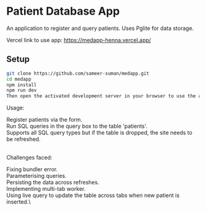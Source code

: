 # Patient Database App

An application to register and query patients. Uses Pglite for data storage.

Vercel link to use app: https://medapp-henna.vercel.app/ 
## Setup

```bash
git clone https://github.com/sameer-suman/medapp.git
cd medapp
npm install
npm run dev
Then open the activated development server in your browser to use the app.
```

Usage:

Register patients via the form.\
Run SQL queries in the query box to the table 'patients'.\
Supports all SQL query types but if the table is dropped, the site needs to be refreshed.


\
Challenges faced:

Fixing bundler error.\
Parameterising queries.\
Persisting the data across refreshes.\
Implementing multi-tab worker.\
Using live query to update the table across tabs when new patient is inserted.\
